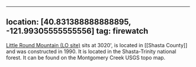
---
location: [40.831388888888895, -121.99305555555556]
tag: firewatch
---

[Little Round Mountain (LO site)](http://www.peakbagging.com/CALookoutPhotos/LittleRoundMtn.html) sits at 3020', is located in [[Shasta County]] and was constructed in 1990. It is located in the Shasta-Trinity national forest. It can be found on the Montgomery Creek USGS topo map.
